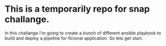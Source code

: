 # This is a temporarily repo for snap challange.

In this challange I'm going to create a bunch of different ansible playbook to build and deploy a pipeline for ficional application. So lets get start. 

